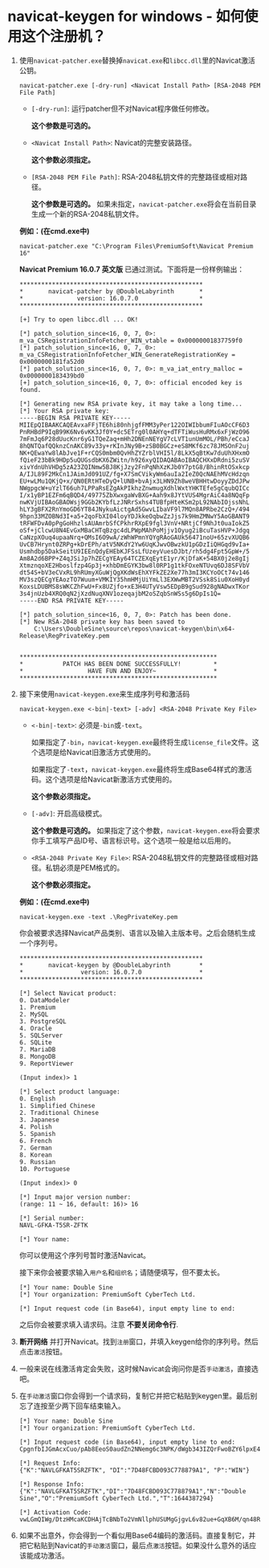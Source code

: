 # navicat-keygen for windows - 如何使用这个注册机？

1. 使用`navicat-patcher.exe`替换掉`navicat.exe`和`libcc.dll`里的Navicat激活公钥。 

   ```
   navicat-patcher.exe [-dry-run] <Navicat Install Path> [RSA-2048 PEM File Path]
   ```

   * `[-dry-run]`: 运行patcher但不对Navicat程序做任何修改。

     __这个参数是可选的。__

   * `<Navicat Install Path>`: Navicat的完整安装路径。 
     
     __这个参数必须指定。__

   * `[RSA-2048 PEM File Path]`: RSA-2048私钥文件的完整路径或相对路径。
     
     __这个参数是可选的。__ 如果未指定，`navicat-patcher.exe`将会在当前目录生成一个新的RSA-2048私钥文件。

   __例如：(在cmd.exe中)__ 

   ```
   navicat-patcher.exe "C:\Program Files\PremiumSoft\Navicat Premium 16"
   ```
   
   __Navicat Premium 16.0.7 英文版__ 已通过测试。下面将是一份样例输出：

   ```
   ***************************************************
   *       navicat-patcher by @DoubleLabyrinth       *
   *               version: 16.0.7.0                 *
   ***************************************************

   [+] Try to open libcc.dll ... OK!

   [*] patch_solution_since<16, 0, 7, 0>: m_va_CSRegistrationInfoFetcher_WIN_vtable = 0x00000001837759f0
   [*] patch_solution_since<16, 0, 7, 0>: m_va_CSRegistrationInfoFetcher_WIN_GenerateRegistrationKey = 0x0000000181fa52d0
   [*] patch_solution_since<16, 0, 7, 0>: m_va_iat_entry_malloc = 0x0000000183439bd0
   [+] patch_solution_since<16, 0, 7, 0>: official encoded key is found.

   [*] Generating new RSA private key, it may take a long time...
   [*] Your RSA private key:
   -----BEGIN RSA PRIVATE KEY-----
   MIIEpQIBAAKCAQEAvxaFFjTE6hi80nhjgfFMM3yPer122OIWIbbumFIuAOcCF6D3
   PnRHBdP9IqB99K6Nv6vKK3Jf0Y+dc5ETrg0l0AHYq+dTFTiWusHuRMx6xFjWzO96
   7mFmJq6P28dUucKnr6yG1TQeZaq+mHh2DNEnNEYgV7cLVT1unUmMOL/PBh/eCcaJ
   8hQNTQafQQknzCnAKC89v33y+rKInJNy9B+zSB0BGCz+eS8MKf6zc78JMSOnF2uj
   NK+QEwaYw8lAbJve1F+rCQS0mbm0QvHhZYZrblVHI5l/8LkX5qBtKw7duUhXHxmO
   fQieF23bBk9HDp5uQUGsdbKX6ZWitn/h926xyQIDAQABAoIBAQCHXxDRdni5zuSV
   xivYdnUhVHDg5zA23ZQINmw5BJ8KjJzy2FnPqNhXzKJb0Y7ptG8/BhinRtOSxkcp
   A/IJL89F2MkCn1JAimJd091UZ/fg+X7SmCVikyWm6auIa2IeZ0QcNAEhMVcHdzqn
   EU+wLMu1QKjQ+x/QN0ERtHTeDyQ+lUNB+bvAjx3LHN9Zh8weVBHHtwDoyyZDdJPw
   NWgpgcW+uYzlT66uh7LPPaRsEZgAkPIkhzZnwmugXdhlWxtYHKTEfe5gCqubQICc
   I/x1yBP1EZFm6qBQD4/49775ZbXwxgaWvBXG+Aah9x8JYtVUS4MgrAiC4a8NQqFp
   nwKVjUIBAoGBAOWsj9GGb2KYbfLzJNRrSxhs4TUBfpHteKSm2pL92NAbIOjssNhL
   hLY3gBFX2RnYmoGD6YT84JNykuAictgAd5GwvLIbaVF9l7MQn8APRbe2CzQ+/494
   9hpn33MZOBNd3I+a5+2qoFbXI04loyYDJkkeOqbwZzJjs7k9HmZMNwY5AoGBANT9
   tRFWFDvA0pPgGoHhzlsAUAmrbSfCPkhrRXpE9fgl3VnV+NRtjCf9NhJt0uaIokZ5
   oSf+jClcwU8N4EvGxMBaCHTqBzgc4dLPWpMAhPoMjjv1Oyug2iBcuTasHVP+Jdgq
   CaNzpXOuq4upaaNrq+QMsI6O9wA/zWhWPmnYQYgRAoGAUk56471noU+65zvXUQB6
   UvCB7Hrynt0ZRPg+kDrEPh/atV5NKdY2Yw6UqKJwvOBwzkU1pGDzIiQHGqd9vIa+
   Usmhdbp5DakSeitU9IEEnQdyEHEbKJFSsLfUzeyVuesDJbt/rh5dg4Fpt5GpW+/5
   Am8A2d6BPP+Z4qJSiJp7hZECgYEAy64TCZEXqEytE1yr/KjDfaK+54BX0j2e8gIj
   XtmznqoXE2Hboslfzp4Gp3j+xhbDmEGYK3bw8l0RP1g1tkFOxeNTUvq6DJ8SFVbV
   dt54S+bV3eCVxRL9hRUmyXGuWjQgXKdWsEhXYFkZE2Xe77h3mI3KCYoOCt74v146
   MV3szQECgYEAozTO7Wuum+VMKIY35hmHMjUiYmLl3EXWwMBT2VSsk8Siu0XoH0yd
   KoxsLDUBMS8sWKCZhFwU+Fx8UZjfo+xE3H4UTyVsw5EDpB9gSud928gNADwxTKor
   3s4jnUzb4XRQ0qN2jXzdNuqXNV1ozeqajbM2oSZqbSnWSs5g6DpIs1Q=
   -----END RSA PRIVATE KEY-----

   [*] patch_solution_since<16, 0, 7, 0>: Patch has been done.
   [*] New RSA-2048 private key has been saved to
       C:\Users\DoubleSine\source\repos\navicat-keygen\bin\x64-Release\RegPrivateKey.pem


   *******************************************************
   *           PATCH HAS BEEN DONE SUCCESSFULLY!         *
   *                  HAVE FUN AND ENJOY~                *
   *******************************************************
   ```

2. 接下来使用`navicat-keygen.exe`来生成序列号和激活码

   ```
   navicat-keygen.exe <-bin|-text> [-adv] <RSA-2048 Private Key File>
   ```

   * `<-bin|-text>`: 必须是`-bin`或`-text`。

     如果指定了`-bin`，`navicat-keygen.exe`最终将生成`license_file`文件。这个选项是给Navicat旧激活方式使用的。

     如果指定了`-text`，`navicat-keygen.exe`最终将生成Base64样式的激活码。这个选项是给Navicat新激活方式使用的。

     __这个参数必须指定。__

   * `[-adv]`: 开启高级模式。

     __这个参数是可选的。__ 如果指定了这个参数，`navicat-keygen.exe`将会要求你手工填写产品ID号、语言标识号。这个选项一般是给以后用的。

   * `<RSA-2048 Private Key File>`: RSA-2048私钥文件的完整路径或相对路径。私钥必须是PEM格式的。
     
     __这个参数必须指定。__

   __例如：(在cmd.exe中)__ 

   ```console
   navicat-keygen.exe -text .\RegPrivateKey.pem
   ```

   你会被要求选择Navicat产品类别、语言以及输入主版本号。之后会随机生成一个序列号。

   ```
   ***************************************************
   *       navicat-keygen by @DoubleLabyrinth        *
   *                version: 16.0.7.0                *
   ***************************************************

   [*] Select Navicat product:
   0. DataModeler
   1. Premium
   2. MySQL
   3. PostgreSQL
   4. Oracle
   5. SQLServer
   6. SQLite
   7. MariaDB
   8. MongoDB
   9. ReportViewer

   (Input index)> 1

   [*] Select product language:
   0. English
   1. Simplified Chinese
   2. Traditional Chinese
   3. Japanese
   4. Polish
   5. Spanish
   6. French
   7. German
   8. Korean
   9. Russian
   10. Portuguese

   (Input index)> 0

   [*] Input major version number:
   (range: 11 ~ 16, default: 16)> 16

   [*] Serial number:
   NAVL-GFKA-T5SR-ZFTK

   [*] Your name:
   ```

   你可以使用这个序列号暂时激活Navicat。

   接下来你会被要求输入`用户名`和`组织名`；请随便填写，但不要太长。

   ```
   [*] Your name: Double Sine
   [*] Your organization: PremiumSoft CyberTech Ltd.

   [*] Input request code (in Base64), input empty line to end:
   ```
 
   之后你会被要求填入请求码。注意 __不要关闭命令行__.

3. __断开网络__ 并打开Navicat。找到`注册`窗口，并填入keygen给你的序列号。然后点击`激活`按钮。

4. 一般来说在线激活肯定会失败，这时候Navicat会询问你是否`手动激活`，直接选吧。

5. 在`手动激活`窗口你会得到一个请求码，复制它并把它粘贴到keygen里。最后别忘了连按至少两下回车结束输入。

   ```
   [*] Your name: Double Sine
   [*] Your organization: PremiumSoft CyberTech Ltd.

   [*] Input request code (in Base64), input empty line to end:
   CpgnfbIJGmAcxCuo/pAb8EeoS0audZn2NNemg6c3NPK/dWgb343IZQrFwoBZY6lpxE4Fq1BoNmCM75P03XpiXQ+hErcvFWk6iQPDCk/d4msf/AoprIqAMpXFoFLkeP0G93UIIEeBsUej8SrxdDgQDM585iPok5fUW+fTDCD1VICr7DBdL3c/69IxeIgiOQSuImdIQiM3/EOfDiFbAJL9vHW5LxFT8jj+8RPXehwPTBphpInmGdzxVZUZJwAGlXt7orrRbzafdeBjz6MnTajTcJP3SS2dBCiR33UScnyxYGEXdzv7+QLScTmCvI7gqg3Z8DMhroKMoHmy1AvC16FKVw==

   [*] Request Info:
   {"K":"NAVLGFKAT5SRZFTK", "DI":"7D48FCBD093C778879A1", "P":"WIN"}

   [*] Response Info:
   {"K":"NAVLGFKAT5SRZFTK","DI":"7D48FCBD093C778879A1","N":"Double Sine","O":"PremiumSoft CyberTech Ltd.","T":1644387294}

   [*] Activation Code:
   vwLGmQIWg/DtzHMcaKCDHAjTcBNbTo2VmNllphUSUMgGjgvL6v82ue+GqXB6M/qn48Rj4D4Joqqisr6UwMSclNmQxOQz4RftEpLtG6KBjDo4LM71qn9R/jWoZV5EoHPQkX5gzhO/D7GammrRGn2MV+zI6dJ4c4SBFNnNyjAeEqNzinrQwjB7lUVTlpHEe/SMrdCsGliPZQ/X+5ASbEsq3D8PZsjysJv98MIJrZvdTdznrRe8JzYP+8sbIPQMIX1UDmdyDpbpSl45N92OhO4htz1kFjUEfnrwY0GMOhdYHv/PfMI7RiQzkRyY7pLvX7muJ4dkA+CmMmwew3gy3MWjig==
   ```

6. 如果不出意外，你会得到一个看似用Base64编码的激活码。直接复制它，并把它粘贴到Navicat的`手动激活`窗口，最后点`激活`按钮。如果没什么意外的话应该能成功激活。
